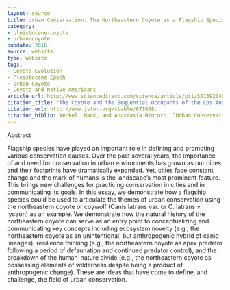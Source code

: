 ```yaml
---
layout: source
title: Urban Conservation. The Northeastern Coyote as a Flagship Specie
category: 
- pleistocene-coyote
- urban-coyote
pubdate: 2016
source: website
type: website
tags:
- Coyote Evolution
- Pleistocene Epoch
- Urban Coyote
- Coyote and Native Americans
article_url: http://www.sciencedirect.com/science/article/pii/S0169204616000220
citation_title: "The Coyote and the Sequential Occupants of the Los Angeles Basin"
citation_url: http://www.jstor.org/stable/671658.
citation_biblio: Weckel, Mark, and Anastasia Wincorn. “Urban Conservation. The Northeastern Coyote as a Flagship Species.” Landscape and Urban Planning 150 (June 2016) 10–15. doi:10.1016/j.landurbplan.2016.01.006.
---
```

Abstract 

Flagship species have played an important role in defining and promoting various conservation causes. Over the past several years, the importance of and need for conservation in urban environments has grown as our cities and their footprints have dramatically expanded. Yet, cities face constant change and the mark of humans is the landscape’s most prominent feature. This brings new challenges for practicing conservation in cities and in communicating its goals. In this essay, we demonstrate how a flagship species could be used to articulate the themes of urban conservation using the northeastern coyote or coywolf (Canis latrans var. or C. latrans × lycaon) as an example. We demonstrate how the natural history of the northeastern coyote can serve as an entry point to conceptualizing and communicating key concepts including ecosystem novelty (e.g., the northeastern coyote as an unintentional, but anthropogenic hybrid of canid lineages), resilience thinking (e.g., the northeastern coyote as apex predator following a period of defaunation and continued predator control), and the breakdown of the human-nature divide (e.g., the northeastern coyote as possessing elements of wilderness despite being a product of anthropogenic change). These are ideas that have come to define, and challenge, the field of urban conservation.
